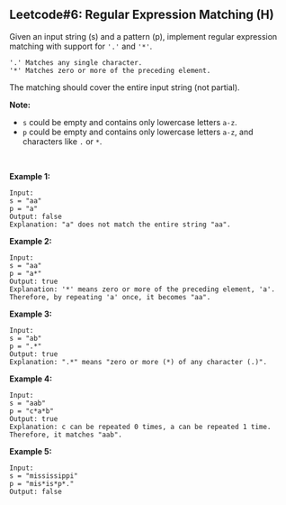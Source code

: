 ## Leetcode#6: Regular Expression Matching (H)

Given an input string (s) and a pattern (p), implement regular expression matching with support for `'.'` and `'*'`.

	'.' Matches any single character.
	'*' Matches zero or more of the preceding element.

The matching should cover the entire input string (not partial).


**Note:**
- `s` could be empty and contains only lowercase letters `a-z`.
- `p` could be empty and contains only lowercase letters `a-z`, and characters like `.` or `*`.

<br />

**Example 1:**

	Input:
	s = "aa"
	p = "a"
	Output: false
	Explanation: "a" does not match the entire string "aa".


**Example 2:**

	Input:
	s = "aa"
	p = "a*"
	Output: true
	Explanation: '*' means zero or more of the preceding element, 'a'. 
	Therefore, by repeating 'a' once, it becomes "aa".


**Example 3:**

	Input:
	s = "ab"
	p = ".*"
	Output: true
	Explanation: ".*" means "zero or more (*) of any character (.)".


**Example 4:**

	Input:
	s = "aab"
	p = "c*a*b"
	Output: true
	Explanation: c can be repeated 0 times, a can be repeated 1 time. Therefore, it matches "aab".


**Example 5:**

	Input:
	s = "mississippi"
	p = "mis*is*p*."
	Output: false
